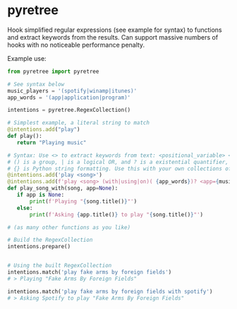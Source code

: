 # pyretree
 Hook simplified regular expressions (see example for syntax) to functions and extract keywords from the results. Can support massive numbers of hooks with no noticeable performance penalty.
 
Example use:
 ```python
from pyretree import pyretree

# See syntax below
music_players = '(spotify|winamp|itunes)'
app_words = '(app|application|program)'

intentions = pyretree.RegexCollection()

# Simplest example, a literal string to match
@intentions.add("play")
def play():
    return "Playing music"

# Syntax: Use <> to extract keywords from text: <positional_variable> <variable_must_match="">
# () is a group, | is a logical OR, and ? is a existential quantifier, just like in normal regular expressions.
# {} is Python string formatting. Use this with your own collections of commonly used words to cut down on repetition.
@intentions.add('play <song>')
@intentions.add(f'play <song> (with|using|on)( {app_words})? <app={music_players}>')
def play_song_with(song, app=None):
    if app is None:
        print(f'Playing "{song.title()}"')
    else:
        print(f'Asking {app.title()} to play "{song.title()}"')

# (as many other functions as you like)

# Build the RegexCollection
intentions.prepare()


# Using the built RegexCollection
intentions.match('play fake arms by foreign fields')
# > Playing "Fake Arms By Foreign Fields"

intentions.match('play fake arms by foreign fields with spotify')
# > Asking Spotify to play "Fake Arms By Foreign Fields"
```
